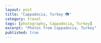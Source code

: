 ```yaml
---
layout: post
title: "Cappadocia, Turkey 📷"
category: travel
tags: [photography, Cappadocia, Turkey]
excerpt: "Photos from Cappadocia, Turkey"
published: true
---
```

<script src="/assets/js/flickr-gallery.js"></script>
<div class="Cappadocia"></div>
<script>
  flickr.addGallery("72157704453506284", ".Cappadocia");
</script>
